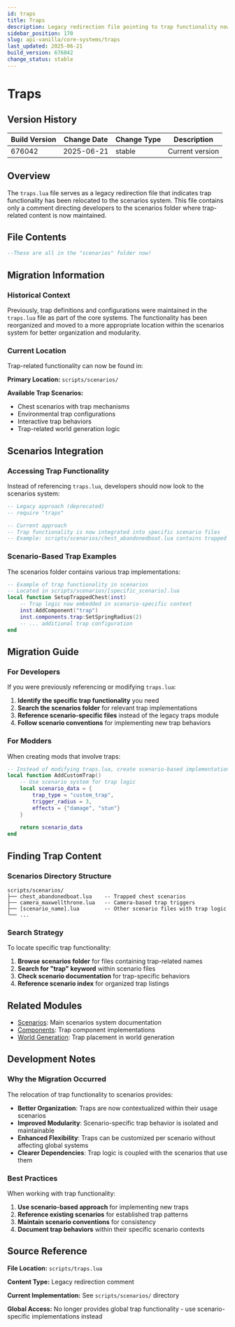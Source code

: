 ```yaml
---
id: traps
title: Traps
description: Legacy redirection file pointing to trap functionality now located in scenarios folder
sidebar_position: 170
slug: api-vanilla/core-systems/traps
last_updated: 2025-06-21
build_version: 676042
change_status: stable
---
```


# Traps

## Version History
| Build Version | Change Date | Change Type | Description |
|---|----|----|----|
| 676042 | 2025-06-21 | stable | Current version |

## Overview

The `traps.lua` file serves as a legacy redirection file that indicates trap functionality has been relocated to the scenarios system. This file contains only a comment directing developers to the scenarios folder where trap-related content is now maintained.

## File Contents

```lua
--These are all in the "scenarios" folder now!
```

## Migration Information

### Historical Context

Previously, trap definitions and configurations were maintained in the `traps.lua` file as part of the core systems. The functionality has been reorganized and moved to a more appropriate location within the scenarios system for better organization and modularity.

### Current Location

Trap-related functionality can now be found in:

**Primary Location:** `scripts/scenarios/`

**Available Trap Scenarios:**
- Chest scenarios with trap mechanisms
- Environmental trap configurations  
- Interactive trap behaviors
- Trap-related world generation logic

## Scenarios Integration

### Accessing Trap Functionality

Instead of referencing `traps.lua`, developers should now look to the scenarios system:

```lua
-- Legacy approach (deprecated)
-- require "traps"

-- Current approach
-- Trap functionality is now integrated into specific scenario files
-- Example: scripts/scenarios/chest_abandonedboat.lua contains trapped chest logic
```

### Scenario-Based Trap Examples

The scenarios folder contains various trap implementations:

```lua
-- Example of trap functionality in scenarios
-- Located in scripts/scenarios/[specific_scenario].lua
local function SetupTrappedChest(inst)
    -- Trap logic now embedded in scenario-specific context
    inst:AddComponent("trap")
    inst.components.trap:SetSpringRadius(2)
    -- ... additional trap configuration
end
```

## Migration Guide

### For Developers

If you were previously referencing or modifying `traps.lua`:

1. **Identify the specific trap functionality** you need
2. **Search the scenarios folder** for relevant trap implementations
3. **Reference scenario-specific files** instead of the legacy traps module
4. **Follow scenario conventions** for implementing new trap behaviors

### For Modders

When creating mods that involve traps:

```lua
-- Instead of modifying traps.lua, create scenario-based implementations
local function AddCustomTrap()
    -- Use scenario system for trap logic
    local scenario_data = {
        trap_type = "custom_trap",
        trigger_radius = 3,
        effects = {"damage", "stun"}
    }
    
    return scenario_data
end
```

## Finding Trap Content

### Scenarios Directory Structure

```
scripts/scenarios/
├── chest_abandonedboat.lua    -- Trapped chest scenarios
├── camera_maxwellthrone.lua   -- Camera-based trap triggers  
├── [scenario_name].lua        -- Other scenario files with trap logic
└── ...
```

### Search Strategy

To locate specific trap functionality:

1. **Browse scenarios folder** for files containing trap-related names
2. **Search for "trap" keyword** within scenario files
3. **Check scenario documentation** for trap-specific behaviors
4. **Reference scenario index** for organized trap listings

## Related Modules

- [Scenarios](../scenarios/index.md): Main scenarios system documentation
- [Components](../components/index.md): Trap component implementations
- [World Generation](../map/index.md): Trap placement in world generation

## Development Notes

### Why the Migration Occurred

The relocation of trap functionality to scenarios provides:

- **Better Organization**: Traps are now contextualized within their usage scenarios
- **Improved Modularity**: Scenario-specific trap behavior is isolated and maintainable
- **Enhanced Flexibility**: Traps can be customized per scenario without affecting global systems
- **Clearer Dependencies**: Trap logic is coupled with the scenarios that use them

### Best Practices

When working with trap functionality:

1. **Use scenario-based approach** for implementing new traps
2. **Reference existing scenarios** for established trap patterns
3. **Maintain scenario conventions** for consistency
4. **Document trap behaviors** within their specific scenario contexts

## Source Reference

**File Location:** `scripts/traps.lua`

**Content Type:** Legacy redirection comment

**Current Implementation:** See `scripts/scenarios/` directory

**Global Access:** No longer provides global trap functionality - use scenario-specific implementations instead
